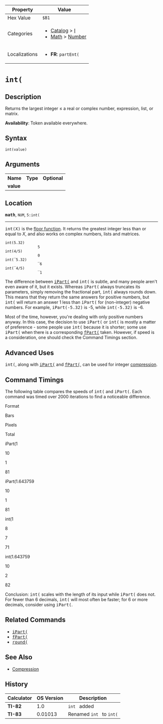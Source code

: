 | Property      | Value |
|---------------|-------|
| Hex Value     | `$B1`|
| Categories    | <ul><li>[Catalog](<../categories/Catalog.md>) > [I](<../categories/Catalog.md#I>)</li><li>[Math](<../categories/Math.md>) > [Number](<../categories/Math.md#Number>)</li></ul> |
| Localizations | <ul><li><b>FR</b>: `partEnt(`</li></ul> |

# `int(`

## Description
Returns the largest integer ≤ a real or complex number, expression, list, or matrix.


<b>Availability</b>: Token available everywhere.

## Syntax
`int(value)`

## Arguments
<table>
<tr><th>Name</th><th>Type</th><th>Optional</th></tr>

<tr><td><b>value</b></td><td></td><td></td></tr>

</table>

## Location
<tt><kbd><b>math</b></kbd></tt>, `NUM`, `5:int(`
<hr>

<tt>int(X)</tt> is the [floor function](https://mathworld.wolfram.com/FloorFunction.html). It returns the greatest integer less than or equal to _X_, and also works on complex numbers, lists and matrices.

```ti-basic
int(5.32)
               5
int(4/5)
               0
int(‾5.32)
               ‾6
int(‾4/5)
               ‾1
```

The difference between <tt><a href="/ipart">iPart(</a></tt> and <tt>int(</tt> is subtle, and many people aren't even aware of it, but it exists. Whereas <tt>iPart(</tt> always truncates its parameters, simply removing the fractional part, <tt>int(</tt> always rounds down. This means that they return the same answers for positive numbers, but <tt>int(</tt> will return an answer 1 less than <tt>iPart(</tt> for (non-integer) negative numbers. For example, <tt>iPart(-5.32)</tt> is -5, while <tt>int(-5.32)</tt> is -6.

Most of the time, however, you're dealing with only positive numbers anyway. In this case, the decision to use <tt>iPart(</tt> or <tt>int(</tt> is mostly a matter of preference - some people use <tt>int(</tt> because it is shorter; some use <tt>iPart(</tt> when there is a corresponding <tt><a href="/fpart">fPart(</a></tt> taken. However, if speed is a consideration, one should check the Command Timings section.

## Advanced Uses

<tt>int(</tt>, along with <tt><a href="/ipart">iPart(</a></tt> and <tt><a href="/fpart">fPart(</a></tt>, can be used for integer [compression](/compression).

## Command Timings

The following table compares the speeds of <tt>int(</tt> and <tt>iPart(</tt>. Each command was timed over 2000 iterations to find a noticeable difference.

Format

Bars

Pixels

Total

iPart(1

10

1

81

iPart(1.643759

10

1

81

int(1

8

7

71

int(1.643759

10

2

82

Conclusion: <tt>int(</tt> scales with the length of its input while <tt>iPart(</tt> does not. For fewer than 6 decimals, <tt>int(</tt> will most often be faster; for 6 or more decimals, consider using <tt>iPart(</tt>.

## Related Commands

*   <tt><a href="/ipart">iPart(</a></tt>
*   <tt><a href="/fpart">fPart(</a></tt>
*   <tt><a href="/round">round(</a></tt>

## See Also

*   [Compression](/compression)

## History
| Calculator | OS Version | Description |
|------------|------------|-------------|
| <b>TI-82</b> | 1.0 | `int ` added |
| <b>TI-83</b> | 0.01013 | Renamed `int ` to `int(`


